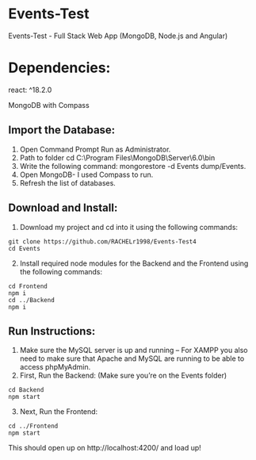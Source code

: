 # Events-Test
Events-Test - Full Stack Web App (MongoDB, Node.js and Angular)

# Dependencies:
react: ^18.2.0

MongoDB with Compass

## Import the Database:
1. Open Command Prompt Run as Administrator.
2. Path to folder cd C:\Program Files\MongoDB\Server\6.0\bin
3. Write the following command: mongorestore -d Events dump/Events.
4. Open MongoDB- I used Compass to run.
5. Refresh the list of databases.

## Download and Install:
1. Download my project and cd into it using the following commands:
```
git clone https://github.com/RACHELr1998/Events-Test4
cd Events
```
2. Install required node modules for the Backend and the Frontend using the following commands:
```
cd Frontend
npm i
cd ../Backend
npm i
```

## Run Instructions:
1. Make sure the MySQL server is up and running – For XAMPP you also need to make sure that Apache and MySQL are running to be able to access phpMyAdmin.
2. First, Run the Backend: (Make sure you’re on the Events folder)
```
cd Backend
npm start
```
3. Next, Run the Frontend:
```
cd ../Frontend
npm start
```

This should open up on http://localhost:4200/ and load up!
